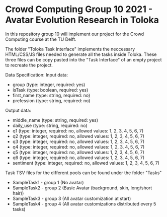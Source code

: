 # Crowd Computing Group 10 2021 - Avatar Evolution Research in Toloka
In this repository group 10 will implement our project for the Crowd Computing course at the TU Delft.

The folder "Toloka Task Interface" implements the neccessary HTML/CSS/JS files needed to generate all the tasks inside Toloka. These three files can be copy pasted into the "Task Interface" of an empty project to recreate the project.

Data Specification:
Input data:
- group (type: integer, required: yes)
- isTask (type: boolean, required: yes)
- first_name (type: string, required: no)
- prefession (type: string, required: no)

Output data:
- middle_name (type: string, required: yes)
- daily_use (type: string, required: no)
- q1 (type: integer, required: no, allowed values: 1, 2, 3, 4, 5, 6, 7)
- q2 (type: integer, required: no, allowed values: 1, 2, 3, 4, 5, 6, 7)
- q3 (type: integer, required: no, allowed values: 1, 2, 3, 4, 5, 6, 7)
- q4 (type: integer, required: no, allowed values: 1, 2, 3, 4, 5, 6, 7)
- q5 (type: integer, required: no, allowed values: 1, 2, 3, 4, 5, 6, 7)
- q6 (type: integer, required: no, allowed values: 1, 2, 3, 4, 5, 6, 7)
- sentiment (type: integer, required: no, allowed values: 1, 2, 3, 4, 5, 6, 7)


Task TSV files for the different pools can be found under the folder "Tasks"
- SampleTask1 - group 1 (No avatar)
- SampleTask2 - group 2 (Basic Avatar (background, skin, long/short hair))
- SampleTask3 - group 3 (All avatar customization at start)
- SampleTask4 - group 4 (All avatar customizations distributed every 5 tasks)
